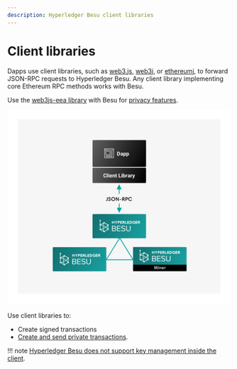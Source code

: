 ```yaml
---
description: Hyperledger Besu client libraries
---
```


# Client libraries

Dapps use client libraries, such as [web3.js](https://github.com/ethereum/web3.js/),
[web3j](https://github.com/web3j/web3j), or [ethereumj](https://github.com/ethereum/ethereumj), to
forward JSON-RPC requests to Hyperledger Besu. Any client library implementing core Ethereum RPC
methods works with Besu.

Use the [web3js-eea library](../Interact/Client-Libraries/web3js-eea.md) with Besu for
[privacy features](../../Concepts/Privacy/Privacy-Overview.md).

![Client Libraries](../../images/Hyperledger-Besu-Client-Libraries.png)

Use client libraries to:

* Create signed transactions
* [Create and send private transactions].

!!! note
    [Hyperledger Besu does not support key management inside the client](../Send-Transactions/Account-Management.md).

<!-- Links -->
[Create and send private transactions]: ../Send-Transactions/Creating-Sending-Private-Transactions.md
